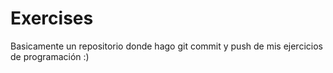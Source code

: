 # Exercises

Basicamente un repositorio donde hago git commit y push de mis ejercicios de programación :)
